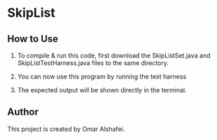 # SkipList


## How to Use

1. To compile & run this code, first download the SkipListSet.java and SkipListTestHarness.java files to the same directory.

2. You can now use this program by running the test harness

3. The expected output will be shown directly in the terminal.

## Author

This project is created by Omar Alshafei.